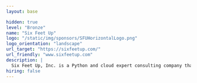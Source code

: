 ```yaml
---
layout: base

hidden: true
level: "Bronze"
name: "Six Feet Up"
logo: "/static/img/sponsors/SFUHorizontalLogo.png"
logo_orientation: "landscape"
url_target: "https://sixfeetup.com/"
url_friendly: "www.sixfeetup.com"
description: |
  Six Feet Up, Inc. is a Python and cloud expert consulting company that helps innovative tech leaders build apps faster, innovate with AI/ML, simplify Big Data and leverage Cloud technology. Using modern technologies and processes, we Make Anything Possible™ for our clients. Our expert engineers accelerate digital transformation and implement custom, cutting-edge software implementations for Fortune 100 and 500 companies in various sectors including education, life sciences, transportation, fintech and government. Organizations like Capital One, NASA, Purdue and UNEP have sought out our passion for quality since 1999. <br/><br/> We work hard at promoting best practices and automation. To this end, we have founded industry-leading events including the Python Web Conference, the largest worldwide event for web developers; IndyPy, the largest Python meetup in Indiana; and IndyAWS, Indiana’s fastest-growing cloud meetup. <br/> <br/>Six Feet Up is powered by the EOS Process™ and is home to one of only 24 AWS Community Heroes in North America. We are a woman-owned and gender-balanced software company.
hiring: false
---
```

